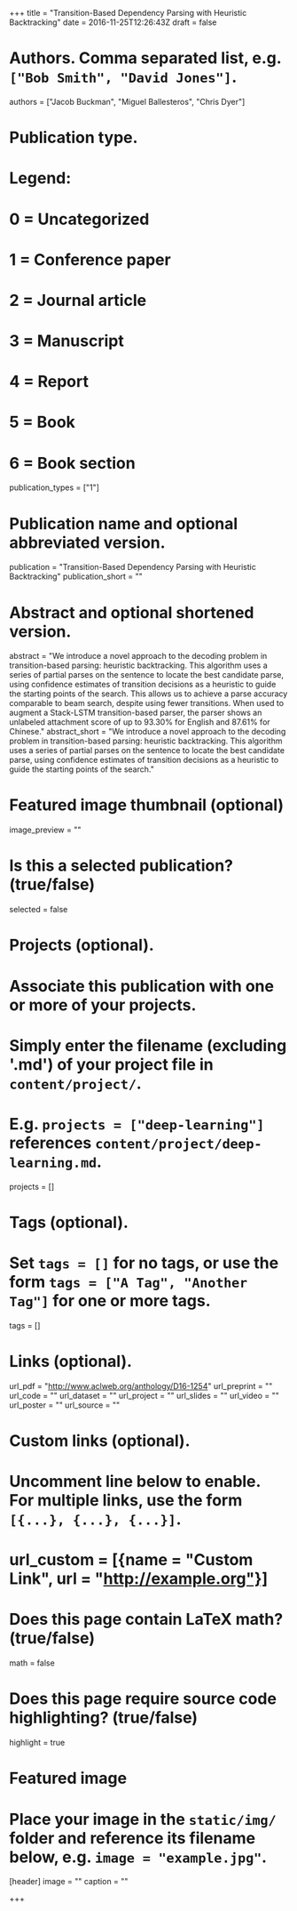 +++
title = "Transition-Based Dependency Parsing with Heuristic Backtracking"
date = 2016-11-25T12:26:43Z
draft = false

# Authors. Comma separated list, e.g. `["Bob Smith", "David Jones"]`.
authors = ["Jacob Buckman", "Miguel Ballesteros", "Chris Dyer"]

# Publication type.
# Legend:
# 0 = Uncategorized
# 1 = Conference paper
# 2 = Journal article
# 3 = Manuscript
# 4 = Report
# 5 = Book
# 6 = Book section
publication_types = ["1"]

# Publication name and optional abbreviated version.
publication = "Transition-Based Dependency Parsing with Heuristic Backtracking"
publication_short = ""

# Abstract and optional shortened version.
abstract = "We introduce a novel approach to the decoding problem in transition-based parsing: heuristic backtracking. This algorithm uses a series of partial parses on the sentence to locate the best candidate parse, using confidence estimates of transition decisions as a heuristic to guide the starting points of the search. This allows us to achieve a parse accuracy comparable to beam search, despite using fewer transitions. When used to augment a Stack-LSTM transition-based parser, the parser shows an unlabeled attachment score of up to 93.30% for English and 87.61% for Chinese."
abstract_short = "We introduce a novel approach to the decoding problem in transition-based parsing: heuristic backtracking. This algorithm uses a series of partial parses on the sentence to locate the best candidate parse, using confidence estimates of transition decisions as a heuristic to guide the starting points of the search."

# Featured image thumbnail (optional)
image_preview = ""

# Is this a selected publication? (true/false)
selected = false

# Projects (optional).
#   Associate this publication with one or more of your projects.
#   Simply enter the filename (excluding '.md') of your project file in `content/project/`.
#   E.g. `projects = ["deep-learning"]` references `content/project/deep-learning.md`.
projects = []

# Tags (optional).
#   Set `tags = []` for no tags, or use the form `tags = ["A Tag", "Another Tag"]` for one or more tags.
tags = []

# Links (optional).
url_pdf = "http://www.aclweb.org/anthology/D16-1254"
url_preprint = ""
url_code = ""
url_dataset = ""
url_project = ""
url_slides = ""
url_video = ""
url_poster = ""
url_source = ""

# Custom links (optional).
#   Uncomment line below to enable. For multiple links, use the form `[{...}, {...}, {...}]`.
# url_custom = [{name = "Custom Link", url = "http://example.org"}]

# Does this page contain LaTeX math? (true/false)
math = false

# Does this page require source code highlighting? (true/false)
highlight = true

# Featured image
# Place your image in the `static/img/` folder and reference its filename below, e.g. `image = "example.jpg"`.
[header]
image = ""
caption = ""

+++
